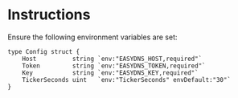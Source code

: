 # Instructions

Ensure the following environment variables are set:
```
type Config struct {
	Host          string `env:"EASYDNS_HOST,required"`
	Token         string `env:"EASYDNS_TOKEN,required"`
	Key           string `env:"EASYDNS_KEY,required"`
	TickerSeconds uint   `env:"TickerSeconds" envDefault:"30"`
}
```
